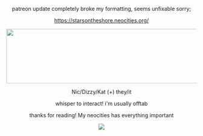 <p style="text-align:center;">patreon update completely broke my formatting, seems unfixable sorry;</p><p style=""></p>
<p style="text-align:center;"><a href="https://starsontheshore.neocities.org/" rel="noopener noreferrer nofollow">https://starsontheshore.neocities.org/</a></p>
<p style=""></p><p style=""></p><p style="text-align:center;"><a href="https://toyhou.se/12668006.nic-sona-#58442046" rel="noopener noreferrer nofollow"><img src="https://64.media.tumblr.com/f0e725e1f06c7ee67514e0a789ead7ca/cb7d539e66f4e955-ae/s1280x1920/6f249e5c439b60f7f1c4b959e89ca41d74ed365f.gif" title="" width="564" height="144"></a></p>

<p style="text-align:center;"> Nic/Dizzy/Kat (+) they/it </p>

<p style="text-align:center;"> whisper to interact! i'm usually offtab </p>

<p style="text-align:center;"> thanks for reading! My neocities has everything important</p>

<p style="text-align:center;"><img src="https://cdn.discordapp.com/attachments/968280607887069194/1018743362150481961/dclvc44-be883628-1ee7-46d9-86cc-3de27c9de612.gif"></p>
